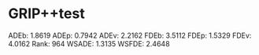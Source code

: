 # GRIP++test

ADEb: 1.8619
ADEp: 0.7942
ADEv: 2.2162
FDEb: 3.5112
FDEp: 1.5329
FDEv: 4.0162
Rank: 964
WSADE: 1.3135
WSFDE: 2.4648